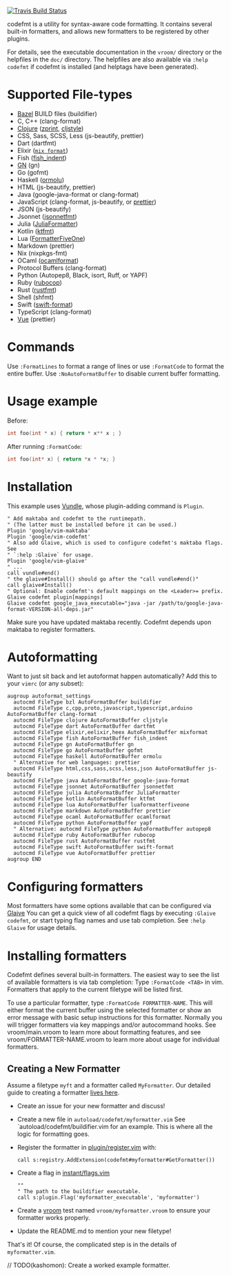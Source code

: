 [![Travis Build Status](https://travis-ci.org/google/vim-codefmt.svg?branch=master)](https://travis-ci.org/google/vim-codefmt)

codefmt is a utility for syntax-aware code formatting. It contains several
built-in formatters, and allows new formatters to be registered by other
plugins.

For details, see the executable documentation in the `vroom/` directory or the
helpfiles in the `doc/` directory. The helpfiles are also available via `:help
codefmt` if codefmt is installed (and helptags have been generated).

# Supported File-types

*   [Bazel](https://www.github.com/bazelbuild/bazel) BUILD files (buildifier)
*   C, C++ (clang-format)
*   [Clojure](https://clojure.org/)
    ([zprint](https://github.com/kkinnear/zprint),
    [cljstyle](https://github.com/greglook/cljstyle))
*   CSS, Sass, SCSS, Less (js-beautify, prettier)
*   Dart (dartfmt)
*   Elixir ([`mix format`](https://hexdocs.pm/mix/main/Mix.Tasks.Format.html))
*   Fish
    ([fish_indent](https://fishshell.com/docs/current/commands.html#fish_indent))
*   [GN](https://www.chromium.org/developers/gn-build-configuration) (gn)
*   Go (gofmt)
*   Haskell ([ormolu](https://github.com/tweag/ormolu))
*   HTML (js-beautify, prettier)
*   Java (google-java-format or clang-format)
*   JavaScript (clang-format, js-beautify, or [prettier](https://prettier.io))
*   JSON (js-beautify)
*   Jsonnet ([jsonnetfmt](https://jsonnet.org/learning/tools.html))
*   Julia ([JuliaFormatter](https://github.com/domluna/JuliaFormatter.jl))
*   Kotlin ([ktfmt](https://github.com/facebookincubator/ktfmt))
*   Lua
    ([FormatterFiveOne](https://luarocks.org/modules/ElPiloto/formatterfiveone))
*   Markdown (prettier)
*   Nix (nixpkgs-fmt)
*   OCaml ([ocamlformat](https://github.com/ocaml-ppx/ocamlformat))
*   Protocol Buffers (clang-format)
*   Python (Autopep8, Black, isort, Ruff, or YAPF)
*   Ruby ([rubocop](https://rubocop.org))
*   Rust ([rustfmt](https://github.com/rust-lang/rustfmt))
*   Shell (shfmt)
*   Swift ([swift-format](https://github.com/apple/swift-format))
*   TypeScript (clang-format)
*   [Vue](http://vuejs.org) (prettier)

# Commands

Use `:FormatLines` to format a range of lines or use `:FormatCode` to format the
entire buffer. Use `:NoAutoFormatBuffer` to disable current buffer formatting.

# Usage example

Before:

```cpp
int foo(int * x) { return * x** x ; }
```

After running `:FormatCode`:

```cpp
int foo(int* x) { return *x * *x; }
```

# Installation

This example uses [Vundle](https://github.com/gmarik/Vundle.vim), whose
plugin-adding command is `Plugin`.

```vim
" Add maktaba and codefmt to the runtimepath.
" (The latter must be installed before it can be used.)
Plugin 'google/vim-maktaba'
Plugin 'google/vim-codefmt'
" Also add Glaive, which is used to configure codefmt's maktaba flags. See
" `:help :Glaive` for usage.
Plugin 'google/vim-glaive'
" ...
call vundle#end()
" the glaive#Install() should go after the "call vundle#end()"
call glaive#Install()
" Optional: Enable codefmt's default mappings on the <Leader>= prefix.
Glaive codefmt plugin[mappings]
Glaive codefmt google_java_executable="java -jar /path/to/google-java-format-VERSION-all-deps.jar"
```

Make sure you have updated maktaba recently. Codefmt depends upon maktaba to
register formatters.

# Autoformatting

Want to just sit back and let autoformat happen automatically? Add this to your
`vimrc` (or any subset):

```vim
augroup autoformat_settings
  autocmd FileType bzl AutoFormatBuffer buildifier
  autocmd FileType c,cpp,proto,javascript,typescript,arduino AutoFormatBuffer clang-format
  autocmd FileType clojure AutoFormatBuffer cljstyle
  autocmd FileType dart AutoFormatBuffer dartfmt
  autocmd FileType elixir,eelixir,heex AutoFormatBuffer mixformat
  autocmd FileType fish AutoFormatBuffer fish_indent
  autocmd FileType gn AutoFormatBuffer gn
  autocmd FileType go AutoFormatBuffer gofmt
  autocmd FileType haskell AutoFormatBuffer ormolu
  " Alternative for web languages: prettier
  autocmd FileType html,css,sass,scss,less,json AutoFormatBuffer js-beautify
  autocmd FileType java AutoFormatBuffer google-java-format
  autocmd FileType jsonnet AutoFormatBuffer jsonnetfmt
  autocmd FileType julia AutoFormatBuffer JuliaFormatter
  autocmd FileType kotlin AutoFormatBuffer ktfmt
  autocmd FileType lua AutoFormatBuffer luaformatterfiveone
  autocmd FileType markdown AutoFormatBuffer prettier
  autocmd FileType ocaml AutoFormatBuffer ocamlformat
  autocmd FileType python AutoFormatBuffer yapf
  " Alternative: autocmd FileType python AutoFormatBuffer autopep8
  autocmd FileType ruby AutoFormatBuffer rubocop
  autocmd FileType rust AutoFormatBuffer rustfmt
  autocmd FileType swift AutoFormatBuffer swift-format
  autocmd FileType vue AutoFormatBuffer prettier
augroup END
```

# Configuring formatters

Most formatters have some options available that can be configured via
[Glaive](https://www.github.com/google/vim-glaive) You can get a quick view of
all codefmt flags by executing `:Glaive codefmt`, or start typing flag names and
use tab completion. See `:help Glaive` for usage details.

# Installing formatters

Codefmt defines several built-in formatters. The easiest way to see the list of
available formatters is via tab completion: Type `:FormatCode <TAB>` in vim.
Formatters that apply to the current filetype will be listed first.

To use a particular formatter, type `:FormatCode FORMATTER-NAME`. This will
either format the current buffer using the selected formatter or show an error
message with basic setup instructions for this formatter. Normally you will
trigger formatters via key mappings and/or autocommand hooks. See
vroom/main.vroom to learn more about formatting features, and see
vroom/FORMATTER-NAME.vroom to learn more about usage for individual formatters.

## Creating a New Formatter

Assume a filetype `myft` and a formatter called `MyFormatter`. Our detailed
guide to creating a formatter
[lives here](https://github.com/google/vim-codefmt/wiki/Formatter-Integration-Guide).

*   Create an issue for your new formatter and discuss!

*   Create a new file in `autoload/codefmt/myformatter.vim` See
    `autoload/codefmt/buildifier.vim for an example. This is where all the logic
    for formatting goes.

*   Register the formatter in [plugin/register.vim](plugin/register.vim) with:

    ```vim
    call s:registry.AddExtension(codefmt#myformatter#GetFormatter())
    ```

*   Create a flag in [instant/flags.vim](instant/flags.vim)

    ```vim
    ""
    " The path to the buildifier executable.
    call s:plugin.Flag('myformatter_executable', 'myformatter')
    ```

*   Create a [vroom](https://github.com/google/vroom) test named
    `vroom/myformatter.vroom` to ensure your formatter works properly.

*   Update the README.md to mention your new filetype!

That's it! Of course, the complicated step is in the details of
`myformatter.vim`.

// TODO(kashomon): Create a worked example formatter.
